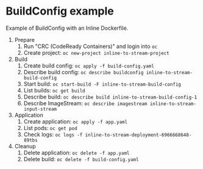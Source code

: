 # BuildConfig example

Example of BuildConfig with an Inline Dockerfile.

1. Prepare
   1. Run "CRC (CodeReady Containers)" and login into `oc`
   1. Create project: `oc new-project inline-to-stream-project`
1. Build
   1. Create build config: `oc apply -f build-config.yaml`
   1. Describe build config: `oc describe buildconfig inline-to-stream-build-config`
   1. Start build: `oc start-build -F inline-to-stream-build-config`
   1. List builds: `oc get build`
   1. Describe build: `oc describe build inline-to-stream-build-config-1`
   1. Describe ImageStream: `oc describe imagestream inline-to-stream-input-stream`
1. Application
   1. Create application: `oc apply -f app.yaml`
   1. List pods: `oc get pod`
   1. Check logs: `oc logs -f inline-to-stream-deployment-6966668648-89tbs`
1. Cleanup
   1. Delete application: `oc delete -f app.yaml`
   1. Delete build: `oc delete -f build-config.yaml`
